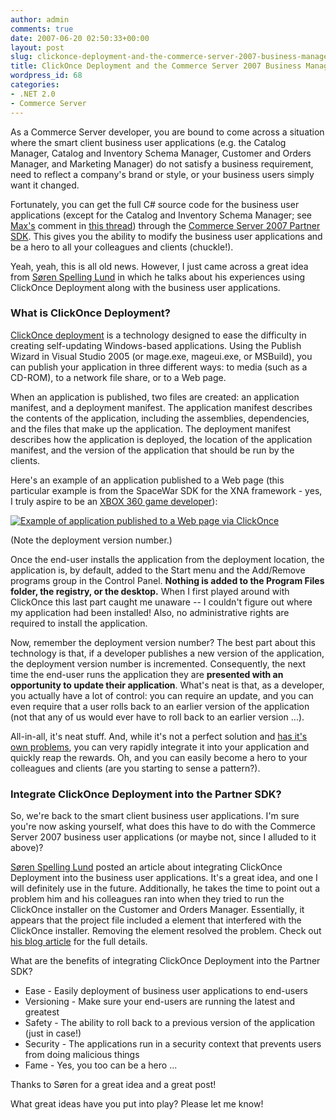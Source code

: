 ```yaml
---
author: admin
comments: true
date: 2007-06-20 02:50:33+00:00
layout: post
slug: clickonce-deployment-and-the-commerce-server-2007-business-management-applications
title: ClickOnce Deployment and the Commerce Server 2007 Business Management Applications
wordpress_id: 68
categories:
- .NET 2.0
- Commerce Server
---
```


As a Commerce Server developer, you are bound to come across a situation where the smart client business user applications (e.g. the Catalog Manager, Catalog and Inventory Schema Manager, Customer and Orders Manager, and Marketing Manager) do not satisfy a business requirement, need to reflect a company's brand or style, or your business users simply want it changed.

Fortunately, you can get the full C# source code for the business user applications (except for the Catalog and Inventory Schema Manager; see [Max's](http://blogs.msdn.com/maxakbar/) comment in [this thread](http://forums.microsoft.com/MSDN/ShowPost.aspx?PostID=1141608&SiteID=1)) through the [Commerce Server 2007 Partner SDK](http://www.microsoft.com/commerceserver/partners/sdk/default.mspx). This gives you the ability to modify the business user applications and be a hero to all your colleagues and clients (chuckle!).

Yeah, yeah, this is all old news. However, I just came across a great idea from [Søren Spelling Lund](http://www.publicvoid.dk/default.aspx) in which he talks about his experiences using ClickOnce Deployment along with the business user applications.

### What is ClickOnce Deployment?

[ClickOnce deployment](http://msdn2.microsoft.com/en-us/library/t71a733d(VS.80).aspx) is a technology designed to ease the difficulty in creating self-updating Windows-based applications. Using the Publish Wizard in Visual Studio 2005 (or mage.exe, mageui.exe, or MSBuild), you can publish your application in three different ways: to media (such as a CD-ROM), to a network file share, or to a Web page.

When an application is published, two files are created: an application manifest, and a deployment manifest. The application manifest describes the contents of the application, including the assemblies, dependencies, and the files that make up the application. The deployment manifest describes how the application is deployed, the location of the application manifest, and the version of the application that should be run by the clients.

Here's an example of an application published to a Web page (this particular example is from the SpaceWar SDK for the XNA framework - yes, I truly aspire to be an [XBOX 360 game developer](http://msdn2.microsoft.com/en-us/xna/default.aspx)):

[![Example of application published to a Web page via ClickOnce](http://images.wadewegner.com/wordpress/content/binary/WindowsLiveWriter/ClickOnceDeploymentoftheCommerceServer20_DCB4/ClickOnce_thumb.gif)](http://images.wadewegner.com/wordpress/content/binary/WindowsLiveWriter/ClickOnceDeploymentoftheCommerceServer20_DCB4/ClickOnce.gif)

(Note the deployment version number.)

Once the end-user installs the application from the deployment location, the application is, by default, added to the Start menu and the Add/Remove programs group in the Control Panel. **Nothing is added to the Program Files folder, the registry, or the desktop.** When I first played around with ClickOnce this last part caught me unaware -- I couldn't figure out where my application had been installed! Also, no administrative rights are required to install the application.

Now, remember the deployment version number? The best part about this technology is that, if a developer publishes a new version of the application, the deployment version number is incremented. Consequently, the next time the end-user runs the application they are **presented with an opportunity to update their application**. What's neat is that, as a developer, you actually have a lot of control: you can require an update, and you can even require that a user rolls back to an earlier version of the application (not that any of us would ever have to roll back to an earlier version ...).

All-in-all, it's neat stuff. And, while it's not a perfect solution and [has it's own problems](http://www.google.com/search?hl=en&rlz=1T4GGIG_enUS227US227&q=clickonce+problems), you can very rapidly integrate it into your application and quickly reap the rewards. Oh, and you can easily become a hero to your colleagues and clients (are you starting to sense a pattern?).

### Integrate ClickOnce Deployment into the Partner SDK?

So, we're back to the smart client business user applications. I'm sure you're now asking yourself, what does this have to do with the Commerce Server 2007 business user applications (or maybe not, since I alluded to it above)?

[Søren Spelling Lund](http://www.publicvoid.dk/default.aspx) posted an article about integrating ClickOnce Deployment into the business user applications. It's a great idea, and one I will definitely use in the future. Additionally, he takes the time to point out a problem him and his colleagues ran into when they tried to run the ClickOnce installer on the Customer and Orders Manager. Essentially, it appears that the project file included a <TargetZone> element that interfered with the ClickOnce installer. Removing the <TargetZone> element resolved the problem. Check out [his blog article](http://www.publicvoid.dk/ClickOnceDeploymentOfCommerceServer2007BusinessTools.aspx) for the full details.

What are the benefits of integrating ClickOnce Deployment into the Partner SDK?

  * Ease - Easily deployment of business user applications to end-users
  * Versioning - Make sure your end-users are running the latest and greatest
  * Safety - The ability to roll back to a previous version of the application (just in case!)
  * Security - The applications run in a security context that prevents users from doing malicious things
  * Fame - Yes, you too can be a hero ...

Thanks to Søren for a great idea and a great post!

What great ideas have you put into play? Please let me know!
